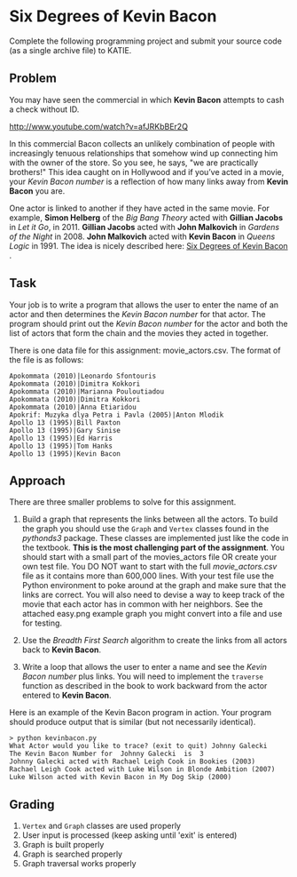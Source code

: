 # Six Degrees of Kevin Bacon

Complete the following programming project and submit your source code (as a single archive file) to KATIE.

## Problem
You may have seen the commercial in which **Kevin Bacon** attempts to cash a check without ID.

http://www.youtube.com/watch?v=afJRKbBEr2Q

In this commercial Bacon collects an unlikely combination of people with increasingly tenuous relationships that somehow wind up connecting him with the owner of the store. So you see, he says, "we are practically brothers!" This idea caught on in Hollywood and if you’ve acted in a movie, your *Kevin Bacon number* is a reflection of how many links away from **Kevin Bacon** you are.

One actor is linked to another if they have acted in the same movie. For example, **Simon Helberg** of the *Big Bang Theory* acted with **Gillian Jacobs** in *Let it Go*, in 2011. **Gillian Jacobs** acted with **John Malkovich** in *Gardens of the Night* in 2008. **John Malkovich** acted with **Kevin Bacon** in *Queens Logic* in 1991. The idea is nicely described here: [Six Degrees of Kevin Bacon
](https://en.wikipedia.org/wiki/Six_Degrees_of_Kevin_Bacon).

## Task

Your job is to write a program that allows the user to enter the name of an actor and then determines the *Kevin Bacon number* for that actor. The program should print out the *Kevin Bacon number* for the actor and both the list of actors that form the chain and the movies they acted in together.

There is one data file for this assignment: movie_actors.csv. The format of the file is as follows:

```
Apokommata (2010)|Leonardo Sfontouris
Apokommata (2010)|Dimitra Kokkori
Apokommata (2010)|Marianna Pouloutiadou
Apokommata (2010)|Dimitra Kokkori
Apokommata (2010)|Anna Etiaridou
Apokrif: Muzyka dlya Petra i Pavla (2005)|Anton Mlodik
Apollo 13 (1995)|Bill Paxton
Apollo 13 (1995)|Gary Sinise
Apollo 13 (1995)|Ed Harris
Apollo 13 (1995)|Tom Hanks
Apollo 13 (1995)|Kevin Bacon
```

## Approach

There are three smaller problems to solve for this assignment. 

1. Build a graph that represents the links between all the actors. To build the graph you should use the `Graph` and `Vertex` classes found in the *pythonds3* package. These classes are implemented just like the code in the textbook. **This is the most challenging part of the assignment**. You should start with a small part of the movies_actors file OR create your own test file. You DO NOT want to start with the full *movie_actors.csv* file as it contains more than 600,000 lines. With your test file use the Python environment to poke around at the graph and make sure that the links are correct. You will also need to devise a way to keep track of the movie that each actor has in common with her neighbors. See the attached easy.png example graph you might convert into a file and use for testing.

2. Use the *Breadth First Search* algorithm to create the links from all actors back to **Kevin Bacon**.

3. Write a loop that allows the user to enter a name and see the *Kevin Bacon number* plus links. You will need to implement the `traverse` function as described in the book to work backward from the actor entered to **Kevin Bacon**.

Here is an example of the Kevin Bacon program in action. Your program should produce output that is similar (but not necessarily identical).

```
> python kevinbacon.py
What Actor would you like to trace? (exit to quit) Johnny Galecki
The Kevin Bacon Number for  Johnny Galecki  is  3
Johnny Galecki acted with Rachael Leigh Cook in Bookies (2003)
Rachael Leigh Cook acted with Luke Wilson in Blonde Ambition (2007)
Luke Wilson acted with Kevin Bacon in My Dog Skip (2000)
```

## Grading

1. `Vertex` and `Graph` classes are used properly
2. User input is processed (keep asking until 'exit' is entered)
3. Graph is built properly
4. Graph is searched properly
5. Graph traversal works properly
